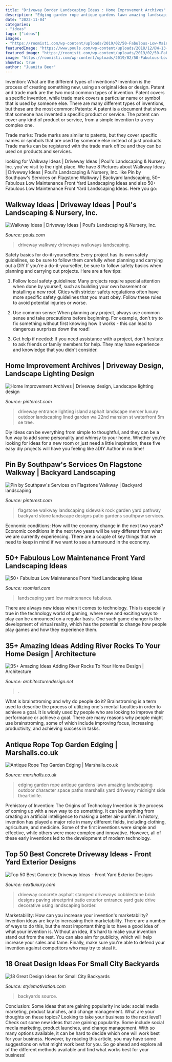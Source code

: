 ```yaml
---
title: "Driveway Border Landscaping Ideas : Home Improvement Archives"
description: "Edging garden rope antique gardens lawn amazing landscaping outdoor character space paths marshalls yard driveway midnight side theartinlife"
date: "2022-11-04"
categories:
- "ideas"
tags: ["ideas"]
images:
- "https://roomisti.com/wp-content/uploads/2019/02/50-Fabulous-Low-Maintenance-Front-Yard-Landscaping-Ideas-9.jpg"
featuredImage: "https://www.pouls.com/wp-content/uploads/2018/12/DW-13-e1544543843832.jpg"
featured_image: "https://roomisti.com/wp-content/uploads/2019/02/50-Fabulous-Low-Maintenance-Front-Yard-Landscaping-Ideas-9.jpg"
image: "https://roomisti.com/wp-content/uploads/2019/02/50-Fabulous-Low-Maintenance-Front-Yard-Landscaping-Ideas-9.jpg"
ShowToc: true
author: "Juanita Beer"
---
```



Invention: What are the different types of inventions?
Invention is the process of creating something new, using an original idea or design. Patent and trade mark are the two most common types of invention. Patent covers a specific invention, while trade mark covers a particular name or symbol that is used by someone else. There are many different types of inventions, but these are the most common:
Patents: A patent is a document that shows that someone has invented a specific product or service. The patent can cover any kind of product or service, from a simple invention to a very complex one.

Trade marks: Trade marks are similar to patents, but they cover specific names or symbols that are used by someone else instead of just products. Trade marks can be registered with the trade mark office and they can be used on products and services.

	

		
looking for Walkway Ideas | Driveway Ideas | Poul&#039;s Landscaping &amp; Nursery, Inc. you've visit to the right place. We have 8 Pictures about Walkway Ideas | Driveway Ideas | Poul&#039;s Landscaping &amp; Nursery, Inc. like Pin by Southpaw&#039;s Services on Flagstone Walkway | Backyard landscaping, 50+ Fabulous Low Maintenance Front Yard Landscaping Ideas and also 50+ Fabulous Low Maintenance Front Yard Landscaping Ideas. Here you go:
		
    
## Walkway Ideas | Driveway Ideas | Poul&#039;s Landscaping &amp; Nursery, Inc.

<img loading=lazy src="https://www.pouls.com/wp-content/uploads/2018/12/DW-13-e1544543843832.jpg" onerror="this.onerror=null;this.src='https://tse4.mm.bing.net/th?id=OIP.CCH5kmRfCGfLLCRtAVPywAHaJ4&amp;pid=15.1';" alt="Walkway Ideas | Driveway Ideas | Poul&#039;s Landscaping &amp; Nursery, Inc.">

_Source: pouls.com_

>driveway walkway driveways walkways landscaping. 

	

Safety basics for do-it-yourselfers: Every project has its own safety guidelines, so be sure to follow them carefully when planning and carrying out a DIY
If you're a do-it-yourselfer, be sure to follow safety basics when planning and carrying out projects. Here are a few tips:
1. Follow local safety guidelines: Many projects require special attention when done by yourself, such as building your own basement or installing a new roof. Cities with stricter safety regulations often have more specific safety guidelines that you must obey. Follow these rules to avoid potential injuries or worse.

2. Use common sense: When planning any project, always use common sense and take precautions before beginning. For example, don't try to fix something without first knowing how it works - this can lead to dangerous surprises down the road!

3. Get help if needed: If you need assistance with a project, don't hesitate to ask friends or family members for help. They may have experience and knowledge that you didn't consider.

    
## Home Improvement Archives | Driveway Design, Landscape Lighting Design

<img loading=lazy src="https://i.pinimg.com/736x/07/18/8e/07188ede8240fcd2b9ea7107b04f7e62--driveway-ideas-driveway-entrance.jpg" onerror="this.onerror=null;this.src='https://tse4.mm.bing.net/th?id=OIP.ZBrjkKe162FQrC99DFCtUAHaE0&amp;pid=15.1';" alt="Home Improvement Archives | Driveway design, Landscape lighting design">

_Source: pinterest.com_

>driveway entrance lighting island asphalt landscape mercer luxury outdoor landscaping lined garden wa 22nd mansion st waterfront 5m se tree. 

	

Diy Ideas can be everything from simple to thoughtful, and they can be a fun way to add some personality and whimsy to your home. Whether you're looking for ideas for a new room or just need a little inspiration, these five easy diy projects will have you feeling like aDIY Author in no time!

    
## Pin By Southpaw&#039;s Services On Flagstone Walkway | Backyard Landscaping

<img loading=lazy src="https://i.pinimg.com/736x/ee/09/36/ee0936ead79a69a091922a02facd186f--flagstone-walkway.jpg" onerror="this.onerror=null;this.src='https://tse2.mm.bing.net/th?id=OIP.OJSwjlxALqPxWdjfWx7rlgHaJ3&amp;pid=15.1';" alt="Pin by Southpaw&#039;s Services on Flagstone Walkway | Backyard landscaping">

_Source: pinterest.com_

>flagstone walkway landscaping sidewalk rock garden yard pathway backyard stone landscape designs patio gardens southpaw services. 

	

Economic conditions: How will the economy change in the next two years?
Economic conditions in the next two years will be very different from what we are currently experiencing. There are a couple of key things that we need to keep in mind if we want to see a turnaround in the economy.

    
## 50+ Fabulous Low Maintenance Front Yard Landscaping Ideas

<img loading=lazy src="https://roomisti.com/wp-content/uploads/2019/02/50-Fabulous-Low-Maintenance-Front-Yard-Landscaping-Ideas-9.jpg" onerror="this.onerror=null;this.src='https://tse3.mm.bing.net/th?id=OIP.rhm4uVssDncixrZsdFaN2AHaLH&amp;pid=15.1';" alt="50+ Fabulous Low Maintenance Front Yard Landscaping Ideas">

_Source: roomisti.com_

>landscaping yard low maintenance fabulous. 

	

There are always new ideas when it comes to technology. This is especially true in the technology world of gaming, where new and exciting ways to play can be announced on a regular basis. One such game changer is the development of virtual reality, which has the potential to change how people play games and how they experience them.

    
## 35+ Amazing Ideas Adding River Rocks To Your Home Design | Architecture

<img loading=lazy src="https://cdn.architecturendesign.net/wp-content/uploads/2015/06/AD-Add-River-Rocks-To-Home-5.jpg" onerror="this.onerror=null;this.src='https://tse2.mm.bing.net/th?id=OIP._O7bWkS4uHGGHsma5DaY6gHaLG&amp;pid=15.1';" alt="35+ Amazing Ideas Adding River Rocks To Your Home Design | Architecture">

_Source: architecturendesign.net_

>. 

	

What is brainstroming and why do people do it?
Brainstroming is a term used to describe the process of utilizing one's mental faculties in order to achieve a goal. It is widely used by people who are looking to improve their performance or achieve a goal. There are many reasons why people might use brainstroming, some of which include improving focus, increasing productivity, and achieving success in tasks.

    
## Antique Rope Top Garden Edging | Marshalls.co.uk

<img loading=lazy src="https://www.marshalls.co.uk/homeowners/assets/images/driveway-and-garden-products/antique-rope-top-garden-edging_1_hz.jpg" onerror="this.onerror=null;this.src='https://tse3.mm.bing.net/th?id=OIP.GizZXiyr7L2ZH3YR_PNVHQHaKq&amp;pid=15.1';" alt="Antique Rope Top Garden Edging | Marshalls.co.uk">

_Source: marshalls.co.uk_

>edging garden rope antique gardens lawn amazing landscaping outdoor character space paths marshalls yard driveway midnight side theartinlife. 

	

Prehistory of Invention: The Origins of Technology
Invention is the process of coming up with a new way to do something. It can be anything from creating an artificial intelligence to making a better air-purifier. In history, invention has played a major role in many different fields, including clothing, agriculture, and medicine. Some of the first inventions were simple and effective, while others were more complex and innovative. However, all of these early inventions led to the development of modern technology.

    
## Top 50 Best Concrete Driveway Ideas - Front Yard Exterior Designs

<img loading=lazy src="http://nextluxury.com/wp-content/uploads/home-ideas-black-stamped-cobblestone-concrete-driveway.jpg" onerror="this.onerror=null;this.src='https://tse3.mm.bing.net/th?id=OIP.nxhbNW7nTDiN8Vv2umlnVQAAAA&amp;pid=15.1';" alt="Top 50 Best Concrete Driveway Ideas - Front Yard Exterior Designs">

_Source: nextluxury.com_

>driveway concrete asphalt stamped driveways cobblestone brick designs paving streetprint patio exterior entrance yard gate drive decorative using landscaping border. 

	

Marketability: How can you increase your invention's marketability?
Invention ideas are key to increasing their marketability. There are a number of ways to do this, but the most important thing is to have a good idea of what your invention is. Without an idea, it's hard to make your invention stand out from the rest. You can also aim for publicity, which will help increase your sales and fame. Finally, make sure you're able to defend your invention against competitors who may try to steal it.

    
## 18 Great Design Ideas For Small City Backyards

<img loading=lazy src="https://www.stylemotivation.com/wp-content/uploads/2014/03/18-Great-Design-Ideas-for-Small-City-Backyards-14.jpg" onerror="this.onerror=null;this.src='https://tse3.mm.bing.net/th?id=OIP.2jcGDfZOP3voSnIu-KBASwAAAA&amp;pid=15.1';" alt="18 Great Design Ideas for Small City Backyards">

_Source: stylemotivation.com_

>backyards source. 

	

Conclusion: Some ideas that are gaining popularity include: social media marketing, product launches, and change management. What are your thoughts on these topics?
Looking to take your business to the next level? Check out some new ideas that are gaining popularity. Some include social media marketing, product launches, and change management. With so many options available, it can be hard to decide which one will work best for your business. However, by reading this article, you may have some suggestions on what might work best for you. So go ahead and explore all of the different methods available and find what works best for your business!

